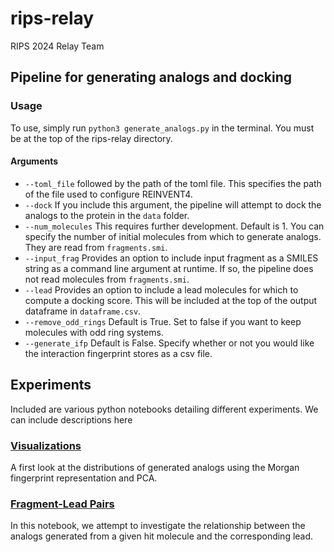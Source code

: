 # rips-relay
RIPS 2024 Relay Team

## Pipeline for generating analogs and docking

### Usage

To use, simply run `python3 generate_analogs.py` in the terminal. You must be at the top of the rips-relay directory.

#### Arguments

* `--toml_file` followed by the path of the toml file. This specifies the path of the file used to configure REINVENT4.
* `--dock` If you include this argument, the pipeline will attempt to dock the analogs to the protein in the `data` folder.
* `--num_molecules` This requires further development. Default is 1. You can specify the number of initial molecules from which to generate analogs. They are read from `fragments.smi`.
* `--input_frag` Provides an option to include input fragment as a SMILES string as a command line argument at runtime. If so, the pipeline does not read molecules from `fragments.smi`.
* `--lead` Provides an option to include a lead molecules for which to compute a docking score. This will be included at the top of the output dataframe in `dataframe.csv`.
* `--remove_odd_rings` Default is True. Set to false if you want to keep molecules with odd ring systems.
* `--generate_ifp` Default is False. Specify whether or not you would like the interaction fingerprint stores as a csv file.



## Experiments

Included are various python notebooks detailing different experiments. We can include descriptions here

### [Visualizations](experiments/visualizations.ipynb)

A first look at the distributions of generated analogs using the Morgan fingerprint representation and PCA.

### [Fragment-Lead Pairs](experiments/fragment_lead_pairs.ipynb)

In this notebook, we attempt to investigate the relationship between the analogs generated from a given hit molecule and the corresponding lead.

